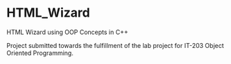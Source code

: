 # HTML_Wizard
HTML Wizard using OOP Concepts in C++

Project submitted towards the fulfillment of the lab project for IT-203 Object Oriented Programming.
